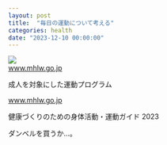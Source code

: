 ```yaml
---
layout: post
title:  "毎日の運動について考える"
categories: health
date: "2023-12-10 00:00:00"
---
```



<div class="trim">
  <div class="trim__item">
    <a href="{{ site.url }}/assets/images/2023-12-10-report/15-22-39.png">
      <img class="one" src="{{ site.url }}/assets/thumbnail/2023-12-10-report/15-22-39.png">
    </a>
  </div>
</div>




<div class="card">
  <a href="https://www.mhlw.go.jp/content/000656456.pdf"></a>
  <div class="card__header">
    <a href="https://www.mhlw.go.jp/content/000656456.pdf">www.mhlw.go.jp</a>
  </div>
  <div class="card__image">
    <img src="">
  </div>
  <div class="card__title">
    <p>成人を対象にした運動プログラム</p>
  </div>
  <div class="card__description">
    <p></p>
  </div>
</div>



<div class="card">
  <a href="https://www.mhlw.go.jp/content/10904750/001171393.pdf"></a>
  <div class="card__header">
    <a href="https://www.mhlw.go.jp/content/10904750/001171393.pdf">www.mhlw.go.jp</a>
  </div>
  <div class="card__image">
    <img src="">
  </div>
  <div class="card__title">
    <p>健康づくりのための身体活動・運動ガイド 2023 </p>
  </div>
  <div class="card__description">
    <p></p>
  </div>
</div>


ダンベルを買うか...。
